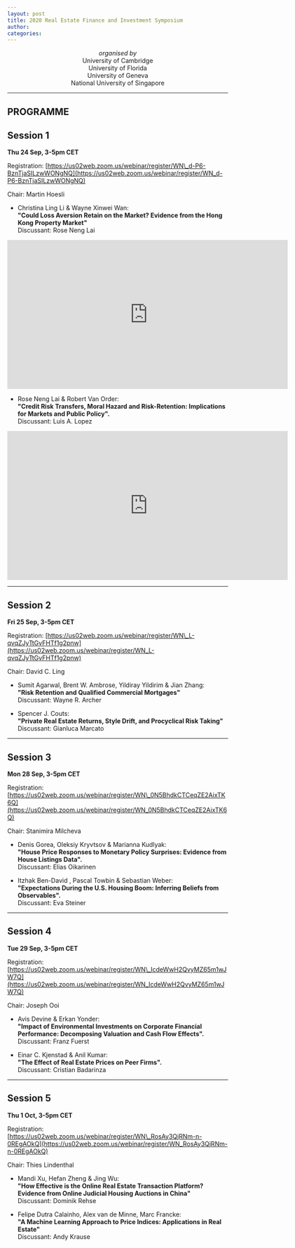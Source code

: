 ```yaml
---
layout: post
title: 2020 Real Estate Finance and Investment Symposium
author:
categories:
---
```


<center><i>organised by</i></center>


<center> University of Cambridge </center>
 
<center> University of Florida </center>

<center> University of Geneva </center>

<center> National University of Singapore </center>


---

## PROGRAMME


## Session 1

**Thu 24 Sep, 3-5pm CET**

Registration: [https://us02web.zoom.us/webinar/register/WN\_d-P6-BznTjaSILzwWONgNQ](https://us02web.zoom.us/webinar/register/WN_d-P6-BznTjaSILzwWONgNQ)

Chair: Martin Hoesli

- Christina Ling Li & Wayne Xinwei Wan:  
**"Could Loss Aversion Retain on the Market? Evidence from the Hong Kong Property Market"**   
Discussant: Rose Neng Lai

<iframe src="https://player.vimeo.com/video/461544027" width="640" height="340" frameborder="0" allow="autoplay; fullscreen" allowfullscreen></iframe>

 
- Rose Neng Lai & Robert Van Order:  
**"Credit Risk Transfers, Moral Hazard and Risk-Retention: Implications for Markets and Public Policy".**  
Discussant: Luis A. Lopez 

<iframe src="https://player.vimeo.com/video/461576764" width="640" height="340" frameborder="0" allow="autoplay; fullscreen" allowfullscreen></iframe>

---


## Session 2

**Fri 25 Sep, 3-5pm CET**

Registration: [https://us02web.zoom.us/webinar/register/WN\_L-qvqZJyTtGvFHTf1g2pnw](https://us02web.zoom.us/webinar/register/WN_L-qvqZJyTtGvFHTf1g2pnw)

Chair: David C. Ling

- Sumit Agarwal, Brent W. Ambrose, Yildiray Yildirim & Jian Zhang:  
**"Risk Retention and Qualified Commercial Mortgages"**  
Discussant: Wayne R. Archer

- Spencer J. Couts:  
**"Private Real Estate Returns, Style Drift, and Procyclical Risk Taking"**  
Discussant: Gianluca Marcato


---


## Session 3

**Mon 28 Sep, 3-5pm CET**

Registration: [https://us02web.zoom.us/webinar/register/WN\_0N5BhdkCTCeqZE2AixTK6Q](https://us02web.zoom.us/webinar/register/WN_0N5BhdkCTCeqZE2AixTK6Q)

Chair: Stanimira Milcheva
 
- Denis Gorea, Oleksiy Kryvtsov & Marianna Kudlyak:  
**"House Price Responses to Monetary Policy Surprises: Evidence from House Listings Data".**  
Discussant: Elias Oikarinen

- Itzhak Ben-David , Pascal Towbin & Sebastian Weber:  
**"Expectations During the U.S. Housing Boom: Inferring Beliefs from Observables".**  
Discussant: Eva Steiner


---


## Session 4

**Tue 29 Sep, 3-5pm CET**

Registration: [https://us02web.zoom.us/webinar/register/WN\_IcdeWwH2QvyMZ65m1wJW7Q](https://us02web.zoom.us/webinar/register/WN_IcdeWwH2QvyMZ65m1wJW7Q)

Chair: Joseph Ooi

- Avis Devine & Erkan Yonder:  
**"Impact of Environmental Investments on Corporate Financial Performance: Decomposing Valuation and Cash Flow Effects".**  
Discussant: Franz Fuerst

- Einar C. Kjenstad & Anil Kumar:  
**"The Effect of Real Estate Prices on Peer Firms".**  
Discussant: Cristian Badarinza

---

## Session 5

**Thu 1 Oct, 3-5pm CET**

Registration: [https://us02web.zoom.us/webinar/register/WN\_RosAy3QjRNm-n-0REgAOkQ](https://us02web.zoom.us/webinar/register/WN_RosAy3QjRNm-n-0REgAOkQ)

Chair: Thies Lindenthal

- Mandi Xu, Hefan Zheng & Jing Wu:  
**"How Effective is the Online Real Estate Transaction Platform? Evidence from Online Judicial Housing Auctions in China"**  
Discussant: Dominik Rehse

- Felipe Dutra Calainho, Alex van de Minne, Marc Francke:  
**"A Machine Learning Approach to Price Indices: Applications in Real Estate"**  
Discussant: Andy Krause 

